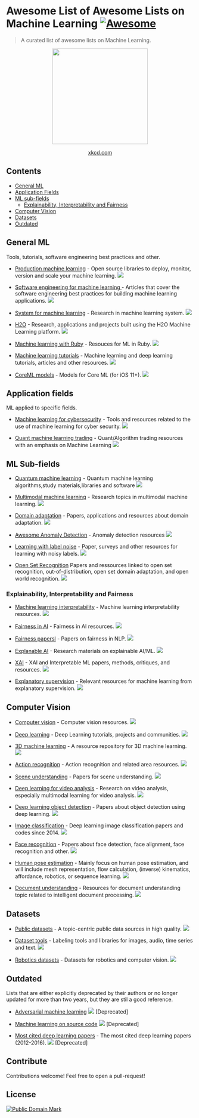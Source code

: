 # Awesome List of Awesome Lists on Machine Learning [![Awesome](https://awesome.re/badge.svg)](https://awesome.re)

> A curated list of awesome lists on Machine Learning.

<div align="center">
<img src="https://imgs.xkcd.com/comics/machine_learning.png" width="256"/>

[xkcd.com](https://xkcd.com)
</div>

## Contents

- [General ML](#general-ml)
- [Application Fields](#application-fields)
- [ML sub-fields](#ml-sub-fields)
  - [Explainability, Interpretability and Fairness](#explainability-interpretability-and-fairness)
- [Computer Vision](#computer-vision)
- [Datasets](#datasets)
- [Outdated](#outdated)


## General ML

Tools, tutorials, software engineering best practices and other.

* [Production machine learning](https://github.com/EthicalML/awesome-production-machine-learning) - Open source libraries to deploy, monitor, version and scale your machine learning. ![](https://img.shields.io/github/stars/EthicalML/awesome-production-machine-learning.svg?style=social)

* [Software engineering for machine learning ](https://github.com/SE-ML/awesome-seml) - Articles that cover the software engineering best practices for building machine learning applications.  ![](https://img.shields.io/github/stars/SE-ML/awesome-seml.svg?style=social)

* [System for machine learning](https://github.com/HuaizhengZhang/Awesome-System-for-Machine-Learning) - Research in machine learning system. ![](https://img.shields.io/github/stars/HuaizhengZhang/Awesome-System-for-Machine-Learning.svg?style=social)

* [H2O](https://github.com/h2oai/awesome-h2o) - Research, applications and projects built using the H2O Machine Learning platform. ![](https://img.shields.io/github/stars/h2oai/awesome-h2o.svg?style=social)

* [Machine learning with Ruby](https://github.com/arbox/machine-learning-with-ruby) - Resouces for ML in Ruby. ![](https://img.shields.io/github/stars/arbox/machine-learning-with-ruby.svg?style=social)

* [Machine learning tutorials](https://github.com/ujjwalkarn/Machine-Learning-Tutorials) - Machine learning and deep learning tutorials, articles and other resources. ![](https://img.shields.io/github/stars/ujjwalkarn/Machine-Learning-Tutorials.svg?style=social)

* [CoreML models](https://github.com/likedan/Awesome-CoreML-Models) - Models for Core ML (for iOS 11+). ![](https://img.shields.io/github/stars/likedan/Awesome-CoreML-Models.svg?style=social)

## Application fields

ML applied to specific fields.

* [Machine learning for cybersecurity](https://github.com/jivoi/awesome-ml-for-cybersecurity) - Tools and resources related to the use of machine learning for cyber security. ![](https://img.shields.io/github/stars/jivoi/awesome-ml-for-cybersecurity.svg?style=social)

* [Quant machine learning trading](https://github.com/grananqvist/Awesome-Quant-Machine-Learning-Trading) - Quant/Algorithm trading resources with an emphasis on Machine Learning ![](https://img.shields.io/github/stars/grananqvist/Awesome-Quant-Machine-Learning-Trading.svg?style=social)


## ML Sub-fields

* [Quantum machine learning](https://github.com/krishnakumarsekar/awesome-quantum-machine-learning) - Quantum machine learning algorithms,study materials,libraries and software ![](https://img.shields.io/github/stars/krishnakumarsekar/awesome-quantum-machine-learning.svg?style=social)

* [Multimodal machine learning](https://github.com/pliang279/awesome-multimodal-ml) - Research topics in multimodal machine learning. ![](https://img.shields.io/github/stars/pliang279/awesome-multimodal-ml.svg?style=social)

* [Domain adaptation](https://github.com/zhaoxin94/awesome-domain-adaptation) - Papers, applications and resources about domain adaptation. ![](https://img.shields.io/github/stars/zhaoxin94/awesome-domain-adaptation.svg?style=social)

* [Awesome Anomaly Detection](https://github.com/hoya012/awesome-anomaly-detection) - Anomaly detection resources ![](https://img.shields.io/github/stars/hoya012/awesome-anomaly-detection.svg?style=social)

* [Learning with label noise](https://github.com/subeeshvasu/Awesome-Learning-with-Label-Noise) - Paper, surveys and other resources for learning with noisy labels. ![](https://img.shields.io/github/stars/subeeshvasu/Awesome-Learning-with-Label-Noise.svg?style=social)

* [Open Set Recognition](https://github.com/iCGY96/awesome_OpenSetRecognition_list) Papers and ressources linked to open set recognition, out-of-distribution, open set domain adaptation, and open world recognition. ![](https://img.shields.io/github/stars/iCGY96/awesome_OpenSetRecognition_list.svg?style=social)


### Explainability, Interpretability and Fairness

* [Machine learning interpretability](https://github.com/jphall663/awesome-machine-learning-interpretability) - Machine learning interpretability resources. ![](https://img.shields.io/github/stars/jphall663/awesome-machine-learning-interpretability.svg?style=social)

* [Fairness in AI](https://github.com/datamllab/awesome-fairness-in-ai) - Fairness in AI resources. ![](https://img.shields.io/github/stars/datamllab/awesome-fairness-in-ai.svg?style=social)

* [Fairness papersl](https://github.com/uclanlp/awesome-fairness-papers) - Papers on fairness in NLP. ![](https://img.shields.io/github/stars/uclanlp/awesome-fairness-papers.svg?style=social)
 
* [Explanable AI](https://github.com/wangyongjie-ntu/Awesome-explainable-AI) - Research materials on explainable AI/ML. ![](https://img.shields.io/github/stars/wangyongjie-ntu/Awesome-explainable-AI.svg?style=social)

* [XAI](https://github.com/altamiracorp/awesome-xai) - XAI and Interpretable ML papers, methods, critiques, and resources. ![](https://img.shields.io/github/stars/altamiracorp/awesome-xai.svg?style=social)

* [Explanatory supervision](https://github.com/stefanoteso/awesome-explanatory-supervision) - Relevant resources for machine learning from explanatory supervision. ![](https://img.shields.io/github/stars/stefanoteso/awesome-explanatory-supervision.svg?style=social)

## Computer Vision

* [Computer vision](https://github.com/jbhuang0604/awesome-computer-vision) - Computer vision resources. ![](https://img.shields.io/github/stars/jbhuang0604/awesome-computer-vision.svg?style=social)

* [Deep learning](https://github.com/ChristosChristofidis/awesome-deep-learning) - Deep Learning tutorials, projects and communities. ![](https://img.shields.io/github/stars/ChristosChristofidis/awesome-deep-learning.svg?style=social)

* [3D machine learning](https://github.com/timzhang642/3D-Machine-Learning) - A resource repository for 3D machine learning. ![](https://img.shields.io/github/stars/timzhang642/3D-Machine-Learning.svg?style=social)

* [Action recognition](https://github.com/jinwchoi/awesome-action-recognition) - Action recognition and related area resources. ![](https://img.shields.io/github/stars/jinwchoi/awesome-action-recognition.svg?style=social)

* [Scene understanding](https://github.com/bertjiazheng/awesome-scene-understanding) - Papers for scene understanding. ![](https://img.shields.io/github/stars/bertjiazheng/awesome-scene-understanding.svg?style=social)

- [Deep learning for video analysis](https://github.com/HuaizhengZhang/Awsome-Deep-Learning-for-Video-Analysis) - Research on video analysis, especially multimodal learning for video analysis. ![](https://img.shields.io/github/stars/HuaizhengZhang/Awsome-Deep-Learning-for-Video-Analysis.svg?style=social)

- [Deep learning object detection](https://github.com/hoya012/deep_learning_object_detection) - Papers about object detection using deep learning. ![](https://img.shields.io/github/stars/hoya012/deep_learning_object_detection.svg?style=social) 

* [Image classification](https://github.com/weiaicunzai/awesome-image-classification) - Deep learning image classification papers and codes since 2014. ![](https://img.shields.io/github/stars/weiaicunzai/awesome-image-classification.svg?style=social) 

* [Face recognition](https://github.com/ChanChiChoi/awesome-Face_Recognition) - Papers about face detection, face alignment, face recognition and other. ![](https://img.shields.io/github/stars/ChanChiChoi/awesome-Face_Recognition.svg?style=social) 

* [Human pose estimation](https://github.com/wangzheallen/awesome-human-pose-estimation) - Mainly focus on human pose estimation, and will include mesh representation, flow calculation, (inverse) kinematics, affordance, robotics, or sequence learning. ![](https://img.shields.io/github/stars/wangzheallen/awesome-human-pose-estimation.svg?style=social)

* [Document understanding](https://github.com/tstanislawek/awesome-document-understanding) - Resources for document understanding topic related to intelligent document processing. ![](https://img.shields.io/github/stars/tstanislawek/awesome-document-understanding.svg?style=social)

## Datasets

* [Public datasets](https://github.com/awesomedata/awesome-public-datasets) - A topic-centric public data sources in high quality. ![](https://img.shields.io/github/stars/awesomedata/awesome-public-datasets.svg?style=social)

* [Dataset tools](https://github.com/jsbroks/awesome-dataset-tools) - Labeling tools and libraries for images, audio, time series and text. ![](https://img.shields.io/github/stars/jsbroks/awesome-dataset-tools.svg?style=social)

* [Robotics datasets](https://github.com/sunglok/awesome-robotics-datasets) - Datasets for robotics and computer vision. ![](https://img.shields.io/github/stars/sunglok/awesome-robotics-datasets.svg?style=social)

## Outdated

Lists that are either explicitly deprecated by their authors or no longer updated for more than two years, but they are stil a good reference.

- [Adversarial machine learning](https://github.com/yenchenlin/awesome-adversarial-machine-learning) ![](https://img.shields.io/github/stars/yenchenlin/awesome-adversarial-machine-learning.svg?style=social) [Deprecated]

* [Machine learning on source code](https://github.com/src-d/awesome-machine-learning-on-source-code) ![](https://img.shields.io/github/stars/src-d/awesome-machine-learning-on-source-code.svg?style=social) [Deprecated]

* [Most cited deep learning papers](https://github.com/terryum/awesome-deep-learning-papers) - The most cited deep learning papers (2012-2016). ![](https://img.shields.io/github/stars/terryum/awesome-deep-learning-papers.svg?style=social) [Deprecated]

## Contribute

Contributions welcome! Feel free to open a pull-request!


## License

<a rel="license" href="http://creativecommons.org/publicdomain/mark/1.0/">
<img src="http://i.creativecommons.org/p/mark/1.0/88x31.png"
     style="border-style: none;" alt="Public Domain Mark" />
</a>
